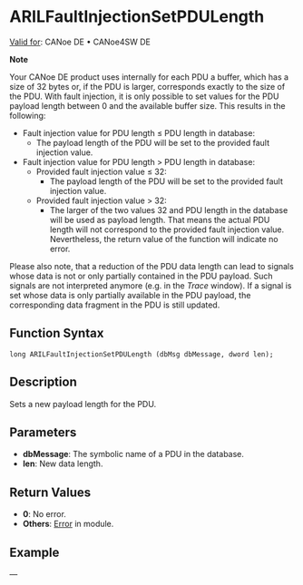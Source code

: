 # ARILFaultInjectionSetPDULength

[Valid for](../../../Shared/FeatureAvailability.md): CANoe DE • CANoe4SW DE

**Note**

Your CANoe DE product uses internally for each PDU a buffer, which has a size of 32 bytes or, if the PDU is larger, corresponds exactly to the size of the PDU. With fault injection, it is only possible to set values for the PDU payload length between 0 and the available buffer size. This results in the following:

- Fault injection value for PDU length ≤ PDU length in database:
  - The payload length of the PDU will be set to the provided fault injection value.
- Fault injection value for PDU length > PDU length in database:
  - Provided fault injection value ≤ 32:
    - The payload length of the PDU will be set to the provided fault injection value.
  - Provided fault injection value > 32:
    - The larger of the two values 32 and PDU length in the database will be used as payload length. That means the actual PDU length will not correspond to the provided fault injection value. Nevertheless, the return value of the function will indicate no error.

Please also note, that a reduction of the PDU data length can lead to signals whose data is not or only partially contained in the PDU payload. Such signals are not interpreted anymore (e.g. in the *Trace* window). If a signal is set whose data is only partially available in the PDU payload, the corresponding data fragment in the PDU is still updated.

## Function Syntax

```plaintext
long ARILFaultInjectionSetPDULength (dbMsg dbMessage, dword len);
```

## Description

Sets a new payload length for the PDU.

## Parameters

- **dbMessage**: The symbolic name of a PDU in the database.
- **len**: New data length.

## Return Values

- **0**: No error.
- **Others**: [Error](../../../CANoeCANalyzer/LibrariesPackages/AUTOSARpduIL/AUTOSARpduILReturnCodes.md) in module.

## Example

—
